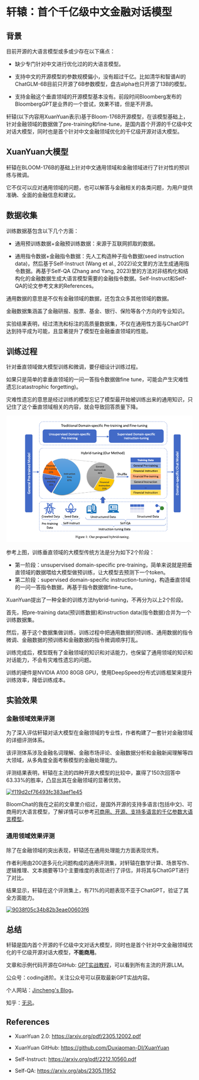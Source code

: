 # 轩辕：首个千亿级中文金融对话模型

## 背景

目前开源的大语言模型或多或少存在以下痛点：

* 缺少专门针对中文进行优化过的的大语言模型。

* 支持中文的开源模型的参数规模偏小，没有超过千亿。比如清华和智谱AI的ChatGLM-6B目前只开源了6B参数模型，盘古alpha也只开源了13B的模型。
* 支持金融这个垂直领域的开源模型基本没有。前段时间Bloomberg发布的BloombergGPT是业界的一个尝试，效果不错，但是不开源。

轩辕(以下内容用XuanYuan表示)基于Bloom-176B开源模型，在该模型基础上，针对金融领域的数据做了pre-training和fine-tune，是国内首个开源的千亿级中文对话大模型，同时也是首个针对中文金融领域优化的千亿级开源对话大模型。



## XuanYuan大模型

轩辕在BLOOM-176B的基础上针对中文通用领域和金融领域进行了针对性的预训练与微调。

它不仅可以应对通用领域的问题，也可以解答与金融相关的各类问题，为用户提供准确、全面的金融信息和建议。



## 数据收集

训练数据基包含以下几个方面：

* 通用预训练数据+金融预训练数据：来源于互联网抓取的数据。

* 通用指令数据+金融指令数据：先人工构造种子指令数据(seed instruction data)，然后基于Self-Instruct (Wang et al., 2022)论文里的方法生成通用指令数据。再基于Self-QA (Zhang and Yang, 2023)里的方法对非结构化和结构化的金融数据生成大语言模型需要的金融指令数据。Self-Instruct和Self-QA的论文参考文末的References。

通用数据的意思是不仅有金融领域的数据，还包含众多其他领域的数据。

金融数据集涵盖了金融研报、股票、基金、银行、保险等各个方向的专业知识。

实验结果表明，经过清洗和标注的高质量数据集，不仅在通用性方面与ChatGPT达到持平成为可能，且显著提升了模型在金融垂直领域的性能。



## 训练过程

针对垂直领域做大模型训练和微调，要仔细设计训练过程。

如果只是简单的拿垂直领域的一问一答指令数据做fine tune，可能会产生灾难性遗忘(catastrophic forgetting)。

灾难性遗忘的意思是经过训练的模型忘记了模型最开始被训练出来的通用知识，只记住了这个垂直领域相关的内容，就会导致回答质量下降。

 ![](../img/llm5.png) 

参考上图，训练垂直领域的大模型传统方法是分为如下2个阶段：

* 第一阶段：unsupervised domain-specific pre-training，简单来说就是把垂直领域的数据喂给大模型做预训练，让大模型去预测下一个token。
* 第二阶段：supervised domain-specific instruction-tuning，构造垂直领域的一问一答指令数据，再基于指令数据做fine-tune。

XuanYuan提出了一种全新的训练方法hybrid-tuning，不再分为以上2个阶段。

首先，把pre-training data(预训练数据)和instruction data(指令数据)合并为一个训练数据集。

然后，基于这个数据集做训练，训练过程中把通用数据的预训练、通用数据的指令微调、金融数据的预训练和金融数据的指令微调顺序打乱。

训练完成后，模型既有了金融领域的知识和对话能力，也保留了通用领域的知识和对话能力，不会有灾难性遗忘的问题。

训练的硬件是NVIDIA A100 80GB GPU，使用DeepSpeed分布式训练框架来提升训练效率，降低训练成本。



## 实验效果

### 金融领域效果评测

为了深入评估轩辕对话大模型在金融领域的专业性，作者构建了一套针对金融领域的详细评测体系。

该评测体系涉及金融名词理解、金融市场评论、金融数据分析和金融新闻理解等四大领域，从多角度全面考察模型的金融处理能力。

评测结果表明，轩辕在主流的四种开源大模型的比较中，赢得了150次回答中63.33%的胜率，凸显出其在金融领域的显著优势。

[![f119d2cf76493fc383aef1e45](https://user-images.githubusercontent.com/10808269/240129265-18ae1d5f-c9be-4813-8386-db6dc5f4896e.png)](https://user-images.githubusercontent.com/10808269/240129265-18ae1d5f-c9be-4813-8386-db6dc5f4896e.png)

BloomChat的我在之前的文章里介绍过，是国外开源的支持多语言(包括中文)、可商用的大语言模型，了解详情可以参考[可商用、开源、支持多语言的千亿参数大语言模型](https://mp.weixin.qq.com/s?__biz=Mzg2MTcwNjc1Mg==&mid=2247484766&idx=1&sn=ccecd302b889a73b46c8d804f713bc25&chksm=ce124a31f965c32749d27391ecbfd185ae48f9a1e30aeed5d5fc2b0de97b3f06e9116d85e61b&token=2139363355&lang=zh_CN#rd)。



### 通用领域效果评测

除了在金融领域的突出表现，轩辕还在通用处理能力方面表现优秀。

作者利用由200道多元化问题构成的通用评测集，对轩辕在数学计算、场景写作、逻辑推理、文本摘要等13个主要维度的表现进行了评估，并将其与ChatGPT进行了对比。

结果显示，轩辕在这个评测集上，有71%的问题表现不亚于ChatGPT，验证了其全方面能力。

[![9038f05c34b82b3eae00603f6](https://user-images.githubusercontent.com/10808269/240129284-f85989c5-7e68-4fee-b9dc-39ef1c500c06.png)](https://user-images.githubusercontent.com/10808269/240129284-f85989c5-7e68-4fee-b9dc-39ef1c500c06.png)



## 总结

轩辕是国内首个开源的千亿级中文对话大模型，同时也是首个针对中文金融领域优化的千亿级开源对话大模型，**不能商用**。

文章和示例代码开源在GitHub: [GPT实战教程](https://github.com/jincheng9/gpt-tutorial)，可以看到所有主流的开源LLM。

公众号：coding进阶。关注公众号可以获取最新GPT实战内容。

个人网站：[Jincheng's Blog](https://jincheng9.github.io/)。

知乎：[无忌](https://www.zhihu.com/people/thucuhkwuji)。



## References

* XuanYuan 2.0: https://arxiv.org/pdf/2305.12002.pdf

* XuanYuan GitHub: https://github.com/Duxiaoman-DI/XuanYuan

* Self-Instruct: https://arxiv.org/pdf/2212.10560.pdf

* Self-QA: https://arxiv.org/abs/2305.11952